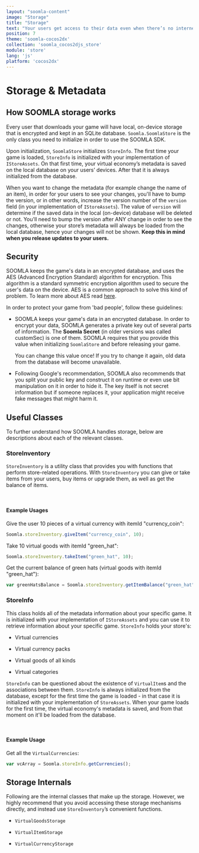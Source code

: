 ```yaml
---
layout: "soomla-content"
image: "Storage"
title: "Storage"
text: "Your users get access to their data even when there’s no internet around. Our encrypted local storage is designed just for that."
position: 7
theme: 'soomla-cocos2dx'
collection: 'soomla_cocos2djs_store'
module: 'store'
lang: 'js'
platform: 'cocos2dx'
---
```


# Storage & Metadata

## How SOOMLA storage works

Every user that downloads your game will have local, on-device storage that is encrypted and kept in an SQLite database.
`Soomla.SoomlaStore` is the only class you need to initialize in order to use the SOOMLA SDK.

Upon initialization, `SoomlaStore` initializes `StoreInfo`. The first time your game is loaded, `StoreInfo` is
initialized with your implementation of `IStoreAssets`. On that first time, your virtual economy’s metadata is saved
on the local database on your users’ devices. After that it is always initialized from the database.

When you want to change the metadata (for example change the name of an item), in order for your users to see your
changes, you'll have to bump the version, or in other words, increase the version number of the `version` field
(in your implementation of `IStoreAssets`). The value of `version` will determine if the saved data in the
local (on-device) database will be deleted or not. You'll need to bump the version after ANY change in order to see the
changes, otherwise your store’s metadata will always be loaded from the local database, hence your changes will not be
shown. **Keep this in mind when you release updates to your users.**

## Security

SOOMLA keeps the game's data in an encrypted database, and uses the AES (Advanced Encryption Standard) algorithm for
encryption. This algorithm is a standard symmetric encryption algorithm used to secure the user's data on the device.
AES is a common approach to solve this kind of problem. To learn more about AES read
[here](http://en.wikipedia.org/wiki/Advanced_Encryption_Standard).

In order to protect your game from 'bad people', follow these guidelines:

- SOOMLA keeps your game's data in an encrypted database. In order to encrypt your data, SOOMLA generates a private key
out of several parts of information. The **Soomla Secret** (in older versions was called customSec) is one of them.
SOOMLA requires that you provide this value when initializing `SoomlaStore` and before releasing your game.

  <div class="warning-box">You can change this value once! If you try to change it again, old data from the database
  will become unavailable.</div>

- Following Google's recommendation, SOOMLA also recommends that you split your public key and construct it on runtime
or even use bit manipulation on it in order to hide it. The key itself is not secret information but if someone replaces
it, your application might receive fake messages that might harm it.

## Useful Classes
To further understand how SOOMLA handles storage, below are descriptions about each of the relevant classes.

### StoreInventory

`StoreInventory` is a utility class that provides you with functions that perform store-related operations. With
`StoreInventory` you can give or take items from your users, buy items or upgrade them, as well as get the balance of
items.

<br>

#### **Example Usages**

Give the user 10 pieces of a virtual currency with itemId "currency_coin":

``` js
Soomla.storeInventory.giveItem("currency_coin", 10);
```

Take 10 virtual goods with itemId "green_hat":

``` js
Soomla.storeInventory.takeItem("green_hat", 10);
```

Get the current balance of green hats (virtual goods with itemId "green_hat"):

``` js
var greenHatsBalance = Soomla.storeInventory.getItemBalance("green_hat");
```

### StoreInfo

This class holds all of the metadata information about your specific game. It is initialized with your implementation
of `IStoreAssets` and you can use it to retrieve information about your specific game. `StoreInfo` holds your store's:

- Virtual currencies

- Virtual currency packs

- Virtual goods of all kinds

- Virtual categories

`StoreInfo` can be questioned about the existence of `VirtualItem`s and the associations between them.
`StoreInfo` is always initialized from the database, except for the first time the game is loaded - in that case it is
initialized with your implementation of `StoreAssets`. When your game loads for the first time, the virtual economy's
metadata is saved, and from that moment on it'll be loaded from the database.

<br>

#### **Example Usage**

Get all the `VirtualCurrencies`:

``` js
var vcArray = Soomla.storeInfo.getCurrencies();
```

## Storage Internals

Following are the internal classes that make up the storage. However, we highly recommend that you avoid accessing these
storage mechanisms directly, and instead use `StoreInventory`’s convenient functions.

- `VirtualGoodsStorage`

- `VirtualItemStorage`

- `VirtualCurrencyStorage`
